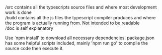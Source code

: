 /src contains all the typescripts source files and where most development work is done  
/build contains all the js files the typescript compiler produces and where the program is actually running from. Not intended to be readable  
/doc is self explanatory  

Use 'npm install' to download all necessary dependencies. package.json has some helpful scripts included, mainly 'npm run go' to compile the source code then execute it.

